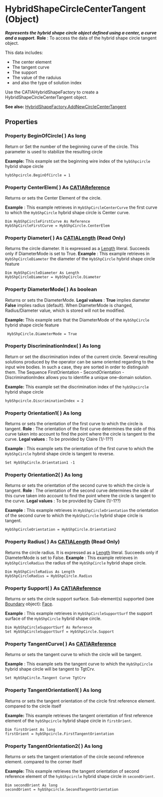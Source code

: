 # HybridShapeCircleCenterTangent (Object)

**_Represents the hybrid shape circle object defined using a center, a curve and a support._**
**Role** : To access the data of the hybrid shape circle tangent object.

This data includes:

  * The center element
  * The tangent curve
  * The support
  * The value of the raduius
  * and also the type of solution index

Use the CATIAHybridShapeFactory to create a HybridShapeCircleCenterTangent object.

**See also:**      [HybridShapeFactory.AddNewCircleCenterTangent](../GSMInterfaces/interface_HybridShapeFactory_68680.htm#AddNewCircleCenterTangent)

## Properties

### Property **BeginOfCircle**( ) As long

Return or Set the number of the beginning curve of the circle. This parameter is used to stabilize the resulting circle

**Example:**      This example set the beginning wire index of the `hybShpcircle` hybrid shape circle

```VBScript
hybShpcircle.BeginOfCircle = 1

```

### Property **CenterElem**( ) As [CATIAReference](../InfInterfaces/interface_Reference_17481.md)

Returns or sets the Center Element of the circle.

**Example** :      This example retrieves in `HybShpCircleCenterCurve` the first curve to which the `HybShpCircle` hybrid shape circle is Center curve.

```VBScript
Dim HybShpCircleFirstCurve As Reference
HybShpCircleFirstCurve = HybShpCircle.CenterElem

```

### Property **Diameter**( ) As [CATIALength](../KnowledgeInterfaces/interface_Length_8108.md) (Read Only)

Returns the circle diameter. It is expressed as a [Length](../KnowledgeInterfaces/interface_Length_8108.md) literal. Succeeds only if DiameterMode is set to True.  **Example** :      This example retrieves in `HybShpCircleDiameter` the diameter of the `HybShpCircle` hybrid shape circle feature

```VBScript
Dim HybShpCircleDiameter As Length
HybShpCircleDiameter = HybShpCircle.Diameter

```

### Property **DiameterMode**( ) As boolean

Returns or sets the DiameterMode.
**Legal values** : **True** implies diameter **False** implies radius (default). When DiameterMode is changed, Radius/Diameter value, which is stored will not be modified.

**Example:**      This example sets that the DiameterMode of the `HybShpCircle` hybrid shape circle feature

```VBScript
 HybShpCircle.DiameterMode = True

```

### Property **DiscriminationIndex**( ) As long

Return or set the discrimination index of the current circle. Several resulting solutions produced by the operator can be same oriented regarding to the input wire bodies. In such a case, they are sorted in order to distinguish them. The Sequence FirstOrientation - SecondOrientation - DiscriminationIndex allows you to identifie a unique one-domain solution.

**Example:**      This example set the discrimination index of the `hybShpcircle` hybrid shape circle

```VBScript
hybShpcircle.DiscriminationIndex = 2

```

### Property **Orientation1**( ) As long

Returns or sets the orientation of the first curve to which the circle is tangent.
**Role** : The orientation of the first curve determines the side of this curve taken into account to find the point where the circle is tangent to the curve.
**Legal values** : To be provided by Claire (1/-1??)

**Example** :      This example sets the orientation of the first curve to which the `HybShpCircle` hybrid shape circle is tangent to reverse.

```VBScript
Set HybShpCircle.Orientation1 -1

```

### Property **Orientation2**( ) As long

Returns or sets the orientation of the second curve to which the circle is tangent.
**Role** : The orientation of the second curve determines the side of this curve taken into account to find the point where the circle is tangent to the curve.
**Legal values** : To be provided by Claire (1/-1??)

**Example** :      This example retrieves in `HybShpCircleOrientation` the orientation of the second curve to which the `HybShpCircle` hybrid shape circle is tangent.

```VBScript
HybShpCircleOrientation = HybShpCircle.Orientation2

```

### Property **Radius**( ) As [CATIALength](../KnowledgeInterfaces/interface_Length_8108.md) (Read Only)

Returns the circle radius. It is expressed as a [Length](../KnowledgeInterfaces/interface_Length_8108.md) literal. Succeeds only if DiameterMode is set to False.  **Example** :      This example retrieves in `HybShpCircleRadius` the radius of the `HybShpCircle` hybrid shape circle.

```VBScript
Dim HybShpCircleRadius As Length
HybShpCircleRadius = HybShpCircle.Radius

```

### Property **Support**( ) As [CATIAReference](../InfInterfaces/interface_Reference_17481.md)

Returns or sets the circle support surface.
Sub-element(s) supported (see [Boundary](../MecModInterfaces/interface_Boundary_14542.md) object): [Face](../MecModInterfaces/interface_Face_3398.md).

**Example** :      This example retrieves in `HybShpCircleSupportSurf` the support surface of the `HybShpCircle` hybrid shape circle.

```VBScript
Dim HybShpCircleSupportSurf As Reference
Set HybShpCircleSupportSurf = HybShpCircle.Support

```

### Property **TangentCurve**( ) As [CATIAReference](../InfInterfaces/interface_Reference_17481.md)

Returns or sets the tangent curve to which the circle will be tangent.

**Example** :      This example sets the tangent curve to which the `HybShpCircle` hybrid shape circle will be tangent to TgtCrv.

```VBScript
Set HybShpCircle.Tangent Curve TgtCrv

```

### Property **TangentOrientation1**( ) As long

Returns or sets the tangent orientation of the circle first reference element. compared to the circle itself

**Example:**      This example retrieves the tangent orientation of first reference element of the `hybShpcircle` hybrid shape circle in `firstOrient`.

```VBScript
Dim firstOrient As long
firstOrient = hybShpcircle.FirstTangentOrientation

```

### Property **TangentOrientation2**( ) As long

Returns or sets the tangent orientation of the circle second reference element. compared to the corner itself

**Example:**      This example retrieves the tangent orientation of second reference element of the `hybShpcircle` hybrid shape circle in `secondOrient`.

```VBScript
Dim secondOrient As long
secondOrient = hybShpcircle.SecondTangentOrientation

```